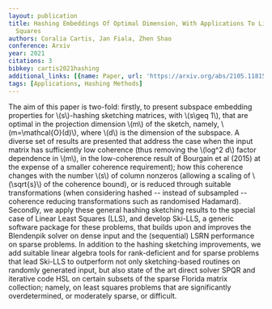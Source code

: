 ```yaml
---
layout: publication
title: Hashing Embeddings Of Optimal Dimension, With Applications To Linear Least
  Squares
authors: Coralia Cartis, Jan Fiala, Zhen Shao
conference: Arxiv
year: 2021
citations: 3
bibkey: cartis2021hashing
additional_links: [{name: Paper, url: 'https://arxiv.org/abs/2105.11815'}]
tags: [Applications, Hashing Methods]
---
```

The aim of this paper is two-fold: firstly, to present subspace embedding
properties for \\(s\\)-hashing sketching matrices, with \\(s\geq 1\\), that are optimal
in the projection dimension \\(m\\) of the sketch, namely, \\(m=\mathcal\{O\}(d)\\),
where \\(d\\) is the dimension of the subspace. A diverse set of results are
presented that address the case when the input matrix has sufficiently low
coherence (thus removing the \\(log^2 d\\) factor dependence in \\(m\\), in the
low-coherence result of Bourgain et al (2015) at the expense of a smaller
coherence requirement); how this coherence changes with the number \\(s\\) of
column nonzeros (allowing a scaling of \\(\sqrt\{s\}\\) of the coherence bound), or
is reduced through suitable transformations (when considering hashed -- instead
of subsampled -- coherence reducing transformations such as randomised
Hadamard). Secondly, we apply these general hashing sketching results to the
special case of Linear Least Squares (LLS), and develop Ski-LLS, a generic
software package for these problems, that builds upon and improves the
Blendenpik solver on dense input and the (sequential) LSRN performance on
sparse problems. In addition to the hashing sketching improvements, we add
suitable linear algebra tools for rank-deficient and for sparse problems that
lead Ski-LLS to outperform not only sketching-based routines on randomly
generated input, but also state of the art direct solver SPQR and iterative
code HSL on certain subsets of the sparse Florida matrix collection; namely, on
least squares problems that are significantly overdetermined, or moderately
sparse, or difficult.